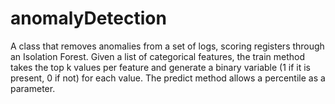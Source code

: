 # anomalyDetection

A class that removes anomalies from a set of logs, scoring registers through an Isolation Forest. Given a list of categorical features, the train method takes the top k values per feature and generate a binary variable (1 if it is present, 0 if not) for each value. The predict method allows a percentile as a parameter.
